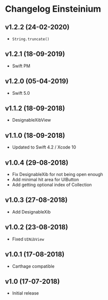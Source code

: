 # Changelog Einsteinium

## v1.2.2 (24-02-2020)
- `String.truncate()`

## v1.2.1 (18-09-2019)
- Swift PM

## v1.2.0 (05-04-2019)
- Swift 5.0

## v1.1.2 (18-09-2018)
- DesignableXibView

## v1.1.0 (18-09-2018)
- Updated to Swift 4.2 / Xcode 10

## v1.0.4 (29-08-2018)
- Fix DesignableXib for not being open enough
- Add minimal hit area for UIButton
- Add getting optional index of Collection

## v1.0.3 (27-08-2018)
- Add DesignableXib

## v1.0.2 (23-08-2018)
- Fixed `UINibView`

## v1.0.1 (17-08-2018)
- Carthage compatible

## v1.0 (17-07-2018)
- Initial release
